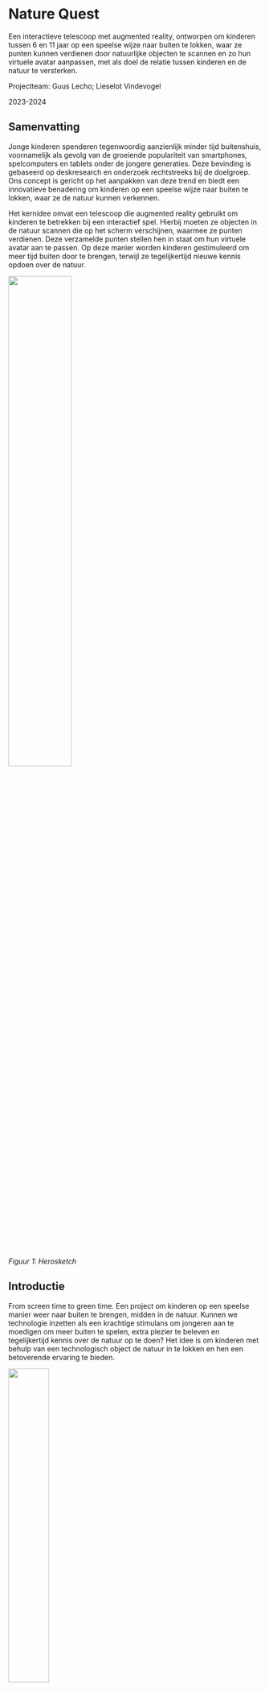 # Nature Quest
Een interactieve telescoop met augmented reality, ontworpen om kinderen tussen 6 en 11 jaar op een speelse wijze naar buiten te lokken, waar ze punten kunnen verdienen door natuurlijke objecten te scannen en zo hun virtuele avatar aanpassen, met als doel de relatie tussen kinderen en de natuur te versterken.  

Projectteam: Guus Lecho; Lieselot Vindevogel 

2023-2024

## Samenvatting
Jonge kinderen spenderen tegenwoordig aanzienlijk minder tijd buitenshuis, voornamelijk als gevolg van de groeiende populariteit van smartphones, spelcomputers en tablets onder de jongere generaties. Deze bevinding is gebaseerd op deskresearch en onderzoek rechtstreeks bij de doelgroep. Ons concept is gericht op het aanpakken van deze trend en biedt een innovatieve benadering om kinderen op een speelse wijze naar buiten te lokken, waar ze de natuur kunnen verkennen. 

Het kernidee omvat een telescoop die augmented reality gebruikt om kinderen te betrekken bij een interactief spel. Hierbij moeten ze objecten in de natuur scannen die op het scherm verschijnen, waarmee ze punten verdienen. Deze verzamelde punten stellen hen in staat om hun virtuele avatar aan te passen. Op deze manier worden kinderen gestimuleerd om meer tijd buiten door te brengen, terwijl ze tegelijkertijd nieuwe kennis opdoen over de natuur. 
<p> 
<img src="https://github.com/lieselotvindevogel/images/blob/main/herosketch.png" width= "50%"/></br><em> Figuur 1: Herosketch </em>
</p>

## Introductie
From screen time to green time. Een project om kinderen op een speelse manier weer naar buiten te brengen, midden in de natuur. Kunnen we technologie inzetten als een krachtige stimulans om jongeren aan te moedigen om meer buiten te spelen, extra plezier te beleven en tegelijkertijd kennis over de natuur op te doen? Het idee is om kinderen met behulp van een technologisch object de natuur in te lokken en hen een betoverende ervaring te bieden. 
<p><img src="https://github.com/lieselotvindevogel/images/blob/main/Afbeelding1.jpg" width= "40%"/></br><em>Figuur 2: (Children are playing outside less and less | Adventure+, z.d.)</em>
</p>

We richten ons specifiek op kinderen rond de leeftijd van 6 tot 11 jaar, omdat deze groep al voldoende bewustzijn heeft om zelf te ontdekken hoe ze met nieuwe technologieën kunnen omgaan. Het is van essentieel belang dat kinderen het object direct begrijpen en kunnen bedienen zodra ze het in handen krijgen. Ons doel is om kinderen op een interactieve wijze naar buiten te laten gaan, waarbij ze met behulp van technologie de wereld om hen heen kunnen verkennen. 

Met het finaal concept wordt er gestreefd om de natuur te verbinden met de digitale wereld op een manier die boeiend en educatief is voor kinderen. Door middel van een innovatief technologisch apparaat willen we niet alleen de barrière tussen scherm en natuur doorbreken, maar ook een positieve impuls geven aan de relatie tussen kinderen en hun natuurlijke omgeving. Het project streeft ernaar om buiten spelen aantrekkelijker te maken en tegelijkertijd een waardevolle en leerzame ervaring te bieden. 

## Methodologie
De methodes die gevolgd worden voor dit project zijn de triple diamond van Zendesk en het NPD process van Roozenberg en Eekels toegepast op het proces. Het eerste semester gaat over de eerste twee keren convergeren en focust zich dus op de discover en define fase van het project. De specifieke stappen die gemaakt zijn in de discover en define zijn dieper uitgewerkt aan de hang van het NPD process. 
<p><img src="https://github.com/lieselotvindevogel/images/blob/main/Afbeelding2.png" width= "60%"/></br><em>Figuur 3: methodologie </em>
</p>
<p><img src="https://github.com/lieselotvindevogel/images/blob/main/Afbeelding3.png" width= "60%"/></br><em>Figuur 4: methodologie </em>
</p>
In de discovery fase lag de focus vooral op User-Centered Design. Hierbij werden zorgvuldig de behoeften en wensen van gebruikers onderzocht. Hiermee werd een gefundeerde “how might we” gevormd waarmee er in de volgende fase aan de slag wordt gegaan. Dit staat gelijk aan het doorlopen van fase 1-2-3 bij Roozenberg en Eekels. Fase 4 is het einde van de discovery fase. De eerste definitie van het probleem is herbekeken en tot een “how might we” gekomen.  

“Hoe kunnen we schoolkinderen (6-11j) avontuur en ontdekking in de natuur laten beleven met behulp van een slim speelgoed?” 

De discovery fase resulteerde in een probleem, dat vervolgens in de definition fase nader werd uitgewerkt. Uit deze verdieping is een concept met verschillende prototypes ontstaan, elk met een specifieke rol in ons proces. Om het eerste semester af te ronden, is er na een gebruikerstoetsing een definitieve vorm van het concept gekozen. In het tweede semester zal er volop gewerkt worden aan de verdere ontwikkeling en verfijning van dit concept. 

Voor de evaluatie van verschillende prototypes tijdens interviews werd de benadering van Activity-Centered Design toegepast. Deze methode richtte zich op het observeren van gebruikershandelingen en hun interactie met de ontwerpen. Deze aanpak werd gekozen vanwege de uitdaging bij kinderen om expliciet te benoemen hoe ze met iets omgaan. Door te focussen op hun handelingen konden we een correcter beeld krijgen van hun ervaringen en meningen betreffende de prototypes.  

Na iedere fase van onderzoek en prototypes is er een grondige analyse gemaakt van de resultaten. Deze zijn terug te vinden in de OneDrive (Opdracht gebruiksgericht ontwerpen) ieder onder hun eigen fase. De bevindingen worden meegenomen in doorlopen van volgende fasen tot aan het eindconcept. 
## Discovery
### Doelstellingen
Wat willen we juist bereiken in de discovery fase? Het doel is om te onderzoeken hoe kinderen omgaan met de natuur. Is het mogelijk om technologie als stimulans te gebruiken om kinderen meer op een speelse manier naar buiten te doen gaan? Hoeveel tijd brengen kinderen door binnen? We trekken het probleem open en kijken naar het brede aspect ervan. We willen inzichten verkrijgen over hoe kinderen de natuur nu ervaren. Hiernaast willen we ook te weten komen welk speelgoed kinderen momenteel het meest bezig houdt en waarom dit zo is. 
### Materiaal & methoden
In deze fase was het essentieel om het probleem grondig te verkennen. Door middel van deskresearch en een focusgroep met betrekking tot het probleem hebben we een globaal overzicht verkregen van diverse inzichten. 

De deskresearch was een benchmark (n=7) van verschillende producten. 

Er wordt gesurft naar websites van grote, bekende speelgoedwinkels. De online catalogus wordt gefilterd op de gewenste leeftijd en vervolgens op populariteit. Uit de populairste verkochte items worden de producten gekozen (proberen om zo verschillend mogelijke categorieën te nemen). 

Er wordt gekeken naar wat het product zo populair maakt. Zijn er bepaalde features waardoor het product zo aantrekkelijk is voor de kinderen? Vervolgens wordt er gekeken welke van deze features mogelijk te gebruiken zijn voor een nieuw digitech product om buiten te spelen. Deze features worden gerangschikt naar haalbaarheid en nut voor het nieuwe product. De meest belangrijke bepalen de trends voor het product. 
 
De focusgroep (n=11) wordt gehouden bij 11 kinderen met een leeftijd tussen 8 en 10 jaar. Het is een diepgaand groepsinterview waar op interactieve wijze getoetst wordt naar kinderen hun ervaring met natuur en ontdekking. 

Vertrekkende vanuit de volgende onderzoeksvragen werd het interview opgesteld: 

A. Wat vinden kinderen avontuurlijk, hoe willen zij de natuur ontdekken? 

B. Welk (buiten)speelgoed bestaat er al en wat is populair onder deze leeftijdscategorie? 

C. Wat houdt kinderen bezig in hun vrije tijd, voor welke momenten moet er een oplossing komen? 

De vragen waren een combinatie van brainstormoefeningen, actieve oefeningen (tekenen, avontuurtje gaan beleven) en statische vragen die gesteld werden. Uit de antwoorden worden gezamenlijke inzichten, thema’s, objecten gezocht. Deze terugkomende informatie duidt waar kinderen op dit moment mee bezig zijn en welke verbanden zij leggen met spel en natuur. 
### Resultaten
Het uitgebreid analyseren stelde ons in staat om uiteenlopende en waardevolle ideeën te genereren. Om deze gegevens effectief samen te voegen en een helder beeld te creëren, zijn verschillende methoden toege past. 

In de benchmark kwamen per speelgoed een aantal populaire features naar voren. Deze belangrijke features werden gecategoriseerd en gerangschikt, we bekwamen volgende lijst van belangrijke eigenschappen. 

1. Autonomie en zelfstandigheid 
2. Diverse opties 
3. Vooruitgang en ontgrendeling (alles verzamelen) 
4. Creativiteit en bouwen 
5. Actie 
6. Audiovisuele feedback 
7. Verbeelding en rollenspel 
8. Competitie 

De resultaten van de focusgroep zijn  

Kinderen komen met veel verschillende ideeën af over avontuur. Ze weten zeer duidelijk wat avontuurlijk is en er bestaat veel avontuur. We zien dit ook terugkomen in creativiteit. Namelijk, ze hebben veel verschillende ideeën om voorwerpen te gebruiken. 
Bij de brainstorm over de natuur bekijken ze het begrip al zeer breed. Ze weten zeer goed wat alle facetten van de natuur zijn. 
Als al het voorgaande gecombineerd wordt met het erop uit trekken, is te zien dat kinderen altijd wel iets van avontuur kunnen verzinnen. Ze hebben heel veel ideeën en meer dan voldoende creativiteit om op pad te gaan en met verhalen terug te komen. 
Bij het favoriete speelgoed komen veel van deze avonturen terug maar dan digitaal op een scherm. Er wordt gekozen voor een scherm binnen uit gemakzucht omdat ze dan niets meer moeten maken en direct kunnen beginnen spelen. 
Inhoudelijk komen enkele thema’s een paar keer terug: Survival (hut bouwen, beschermen, overleven,… ); Bouwen (Minecraft, kampen, ...); Op toch gaan (kamperen, rechtdoortocht, andere werelden,...) 

De resultaten van de deskresearch en de focusgroep zijn vervat in enkele rapporten die terug te vinden zijn in volgende mapje discovery .  
### Conclusies & implicaties
De implicaties van de benchmark voor het design zijn dat de terugkomende features zeker moeten geïntegreerd worden in het concept. Het zal waarschijnlijk niet mogelijk zijn om alle punten toe te passen in één concept, aangezien deze van verschillende categorieën speelgoed komen. Het zal toch aangeraden zijn om er zoveel als mogelijk rekening mee te houden. 
Kinderen tussen 8 en 10 jaar hebben een intrinsieke behoefte aan avontuur en exploratie. Ze zijn buitengewoon creatief in hun benadering van avontuur, waarbij ze diverse elementen van de natuur integreren in hun spel. De connectie en de verbinding naar de natuur is dus reeds aanwezig. Dit is ook de reden waarom er voor deze leeftijd is gekozen.
Uit hun favoriete speelgoedkeuzes blijkt dat digitale speelervaringen populair zijn. Toch hebben kinderen een verlangen naar fysieke interactie in de natuur. Dit suggereert een mogelijkheid om technologie te gebruiken om hen naar buiten te brengen en hun ervaringen te verrijken. 
De finale “how might we” die bekomen wordt is de volgende:  

"Hoe kunnen we schoolkinderen (6-11j) avontuur en ontdekking in de natuur laten beleven met behulp van een slim speelgoed?"

Deze vraag gaan we proberen oplossen met het concept dat in de definition fase bepaald wordt. 

 

## Definition
### Doelstellingen
In de definition fase wordt er gestreefd om binnen een korte periode een uiterst helder beeld te ontwikkelen van het concept. Door middel van het creëren en evalueren van diverse prototypes, evenals het voeren van doelgerichte interviews, beogen we een diepgaand inzicht te verkrijgen. Het doel is om aan het einde van deze fase een goed doordacht concept te hebben, waarop we in het tweede semester kunnen voortbouwen. De basisvorm van het concept zal tegen die tijd vast liggen, waardoor de focus in het tweede semester met name zal liggen op de technologische kant. 
### Materiaal & methoden
De vorm van het product is onderzocht geweest aan de hand van twee waves van prototypes. Per wave zijn drie verschillende varianten van het product gemaakt. Deze varianten gaven ons na gebruiker interviews, inzichten die ons verder konden helpen met de beslissing over de functionele vorm van het product. 

Wave 1 prototypes: test de algemene vorm van het product. (n=3) 
Materiaal: 
<p><img src="https://github.com/lieselotvindevogel/images/blob/main/Afbeelding4.png" width= "60%"/></br><em>Figuur 5: prototypes wave 1 </em>
</p>
Methode: 
Aan de hand van deze drie objecten wordt een gebruikers interview opgesteld om antwoord te krijgen op volgende onderzoeksvraag:
Welke vorm van het speelgoed werkt het beste?
-	Kinderen moeten direct begrijpen hoe ze het moeten gebruiken
-	Het moet leuk zijn om te gebruiken
-	Grootte (lompheid): is er plaats voor elektronica maar kunnen de kinderen het dan nog gebruiken
-	Interactie met het voorwerp: interesseert het kinderen wel dat de telescoop uitgeschoven kan worden

De gebruiker krijgt alle drie de versies te zien. Hij moet vervolgens een korte simulatie doorlopen met elke versie. De geïnterviewde kan dus zeer goed kiezen en vergelijken welke versie van het object hij het beste vindt.
Wave 2 prototypes: kijkt naar de interactie met het product en hoe de gebruiker het scherm zal bedienen. (n=3)
Materiaal:
Methode:
Aan de hand van deze drie objecten wordt een gebruikers interview opgesteld om antwoord te krijgen op volgende onderzoeksvragen:
Welke positie van de knoppen zorgt voor de makkelijkste interactie?
Welke variant van knoppen levert het hoogste gebruiksgemak en hoe moeten deze knoppen er dan uitzien?
Bij deze wave krijgt de gebruiker telkens maar één versie van de prototypes te zien. We willen een diepere connectie met de gebruiker en het voorwerp. We willen geen oppervlakkige vergelijking tussen de verschillende opties maar we willen begrijpen waarom een bepaalde versie goed of slecht is zodat deze goede of slechte eigenschappen ook bekeken kunnen worden in de andere versies.

### Resultaten

<ul>De resultaten van wave 1 zijn:
 
 <li>Gebruiker 1: Telescoop > vergrootglas > verrekijker</li>
 <li>Gebruiker 2: Verrekijker > telescoop > vergrootglas</li>
 <li>Gebruiker 3: Telescoop > verrekijker > vergrootglas</li>
</ul>
De volgorde van de vorm waren voor iedere gebruiker anders.
<p><img src="https://github.com/lieselotvindevogel/UCD_SEM1/blob/main/IMG_20240121_163212%20(1).jpg" width= "30%"/></br><em> Figuur 7: gebruiker wave 1</em>
</p>
<p>Over het algemeen tonen de conclusies aan dat de telescoop, ondanks enkele kwaliteitsproblemen met het schuifmechanisme, als het meest favorabele prototype wordt beschouwd vanwege de sterke visuele herkenning en de associatie met avontuurlijke verhalen. De verrekijker wordt ook positief beoordeeld, vooral vanwege de bekendheid ervan thuis en de goede passing op het gezicht. Het vergrootglas wordt als minder interessant beschouwd, voornamelijk omdat het als te eenvoudig en niet speels genoeg wordt ervaren. Over het algemeen benadrukken de conclusies het belang van herkenning, speelsheid en goede kwaliteit bij het ontwikkelen van een succesvol eindproduct.
Bij de telescoop verstaan de kinderen rapper hoe ze met het voorwerp moeten omgaan. Dit kan ook liggen aan enige herkenning met het voorwerp, maar ook omdat het iets is wat eenvoudig te gebruiken valt. Het interesseert de kinderen zeker en vast dat de telescoop kan uitschuiven. Over het uitschuiven moet nog praktisch nagedacht worden omdat dit niet eenvoudig te realiseren valt met de elektronica die erin zal verwerkt moeten worden.
</p>
De resultaten van wave 2 zijn:
De versie met de knoppen vooraan gaf de beste ervaring. Door de knoppen vanachter botste de gebruiker met zijn mouw tegen het gezicht. De variant van knoppen vooraan is minder duidelijk te kiezen. Wel zijn er enkele designfeatures waar rekening mee gehouden kan worden om tot een derde finale variant van knoppen te komen.

De knoppen zouden best iets groter zijn, zodat er minder gekeken moet worden en dat er minder vaak twee knoppen tegelijk ingedrukt worden.
De knoppen moeten meer intuïtief zijn en feedback geven zodat de kinderen niet moeten kijken op welke knop ze duwen maar dat ze het kunnen voelen. Iets minder knoppen kunnen hier ook bij helpen.
Het design moet ook zowel voor rechtshandigen als voor linkshandigen werken.

De resultaten van de interviews zijn vervat in enkele rapporten die terug te vinden zijn in volgende mapje definition.

### Conclusies & implicaties
Dit onderzoek heeft geleid tot het identificeren van de richting waarin verder zal gegaan worden met het concept. 
Wave 1 heeft de vorm van het object definitief vastgelegd op een telescoop. Dit was het meest favoriete object. Er zijn ook enkele belangrijke aspecten die bij het eindproduct aanwezig moeten zijn, namelijk: herkenning, speelsheid en goede kwaliteit.
Bij wave 2 kon er dan verder getest worden op de telescoop. De implicatie van deze wave op het design is dat de knoppen vooraan op het speelgoed moeten zitten. De variant van knoppen ligt niet vast door dit onderzoek. In het tweede semester zullen deze nog verder bestudeerd moeten worden en zeker ook in combinatie met de uitwerking van het display en spel. Er zijn wel enkele vereisten voor de knoppen bevonden waar wel rekening mee moet gehouden worden in verdere prototypes.
De bekomen bevindingen zijn een leidraad voor het vervolg van het project, waarbij het doel is om het gekozen concept verder te verfijnen en ontwikkelen op technologisch vlak.


## Bill of materials
- Welk
- Materiaal
- Heb
- Je
- Nu
- Nodig
- Voor
- Je
- Prototype

## Kritische reflectie
Het eerste semester is succesvol verlopen, met enkele onverwachte uitdagingen die desondanks vakkundig zijn aangepakt. Over het geheel genomen zijn de doelen voor dit semester volledig gerealiseerd. Aan het einde van deze periode hebben we nu een solide prototype, dat als fundament zal dienen voor verdere ontwikkeling in het komende semester. Bij nadere beschouwing van de tijdslijn valt op dat we een stevige basis hebben gelegd met het huidige prototype, waarop we in het volgende semester uitgebreide iteraties zullen toepassen om het verder te verfijnen en verbeteren.
Het vinden van een oplossing voor het scherm blijft echter een aanzienlijke uitdaging. Deze uitdaging zal een van de meest veeleisende zijn die we in het volgende semester zullen aangaan. Door tijdsgebrek is dit nog niet behandeld geweest. Niet alleen door tijdsgebrek, maar ook omdat een zeer moeilijke opgave is dit nog niet gerealiseerd.
De focusgroep en een paar van de interviews zijn uitgevoerd op de Chiro. Doordat deze omgeving zeer speels is kwamen er telkens vlot vrij veel creatieve, open antwoorden. Het was echter vaak moeilijk om diepgaande, serieuze antwoorden te bekomen. De omgeving, tijd en sfeer die er hing tijdens de onderzoeken was niet altijd even productief voor het eindproduct. Het was natuurlijk ook onze eerste keer dat we een interview uitvoerden bij kinderen en we hebben veel geleerd maar er valt ook nog veel te verbeteren.
Doordat de interviews telkens op de Chiro zijn uitgevoerd is de steekproef vrij gebased. De kinderen komen allemaal uit dezelfde regio, hebben dezelfde hobby en zijn allemaal bevriend. Dit zou als gevolg kunnen hebben dat het resultaat niet representatief is voor de volledige populatie van kinderen die we willen bereiken met ons product. Voor representatievere antwoorden te bekomen zouden we de demografie van de respondenten wat beter moeten spreiden.


## Bronnen
1: Children are playing outside less and less | Adventure+. (z.d.). https://adventureplus.net.au/blog/children-are-playing-outside-less-and-less

2: PIXY2 - Smart Vision Sensor, SEN-14678 - Antratek Electronics. (z.d.). Antratek Electronics. https://www.antratek.be/pixy2-smart-vision-sensor

3: DFRobot Huskylens AI Vision Sensor | Elektronica voor jou. (2024, 23 januari). Elektronica Voor Jou. https://elektronicavoorjou.nl/product/gravity-huskylens/

4: Joy-IT SBC-LCD1.28R displaymodule 3.3 cm (1.28 inch) 240 x 240 pixel kopen ? Conrad Electronic. (z.d.). https://www.conrad.be/nl/p/joy-it-sbc-lcd1-28r-displaymodule-3-3-cm-1-28-inch-240-x-240-pixel-2587757.html?WT.mc_id=affiliates%3Atradetracker%3Afeed%3A2587757&utm_medium=affiliate&utm_source=tradetracker&utm_campaign=313167&utm_content=Kiesproduct.be+Shopping

 
5: 101020017 | SeEeD Studio Grove Rotary Angle Sensor, Arduino Compatible Board | RS. (z.d.). https://benl.rs-online.com/web/p/arduino-compatible-boards-kits/1793717?cm_mmc=BE-PLA-DS3A-_-google-_-PLA_BE_NL_Raspberry_Pi_%26_Arduino_%26_ROCK_%26_Development_Tools_Whoop-_-(BE:Whoop!)+Arduino+Compatible+Boards+%26+Kits-_-1793717&matchtype=&aud-827186183886:pla-508161397392&gad_source=1&acs_info=ZmluYWxfdXJsOiAiaHR0cHM6Ly9iZW5sLnJzLW9ubGluZS5jb20vd2ViL3AvYXJkdWluby1jb21wYXRpYmxlLWJvYXJkcy1raXRzLzE3OTM3MTcvIgo&gclid=Cj0KCQiAh8OtBhCQARIsAIkWb68ou7ZHpATpGzqVQCtZxsGrCFq9_8y85a6UZ3xIY_OfWR3GFGOvEtkaAnhGEALw_wcB&gclsrc=aw.ds

6: AC3559ILL | APEM 4 Key Illuminated Membrane KeyPad | RS. (z.d.). https://benl.rs-online.com/web/p/keypads/6932388?cm_mmc=BE-PLA-DS3A-_-google-_-CSS_BE_NL_Switches_Whoop-_-(BE:Whoop!)+Keypads-_-6932388&matchtype=&aud-827186183686:pla-340841928841&gad_source=1&acs_info=ZmluYWxfdXJsOiAiaHR0cHM6Ly9iZW5sLnJzLW9ubGluZS5jb20vd2ViL3Ava2V5cGFkcy82OTMyMzg4LyIK&gclid=Cj0KCQiAh8OtBhCQARIsAIkWb684ksk1-rWWuvVaZDsFcmB7C1UzXyn0ZoX5YoFZ9zt_Z8AcuE-HLAIaAqrREALw_wcB&gclsrc=aw.ds

7: A000066 | Arduino Uno Rev 3 | RS. (z.d.). https://benl.rs-online.com/web/p/arduino/7154081?cm_mmc=BE-PLA-DS3A-_-google-_-CSS_BE_NL_Raspberry_Pi_%26_Arduino_%26_ROCK_%26_Development_Tools_Whoop+(2)-_-(BE:Whoop!)+Arduino-_-7154081&matchtype=&aud-827186183686:pla-339391921421&gad_source=1&acs_info=ZmluYWxfdXJsOiAiaHR0cHM6Ly9iZW5sLnJzLW9ubGluZS5jb20vd2ViL3AvYXJkdWluby83MTU0MDgxLyIK&gclid=Cj0KCQiAh8OtBhCQARIsAIkWb6_7cg9EO7K9ytreZc3XK9NX38PB_53ZyeRmhGrqcDpFUdzPpRfqb1MaAn5rEALw_wcB&gclsrc=aw.ds

8: Ambient Light en Proximity Sensor APDS-9930. (z.d.). Chitek. https://www.chitek.nl/ambient-light-en-proximity-sensor-apds-9930.html?source=googlebase

9: RS PRO, 3.7V, 53.5 x 35 x 10.4 mm, Lithium Polymer Rechargeable Battery, 1.8Ah | RS. (z.d.). https://benl.rs-online.com/web/p/speciality-size-rechargeable-batteries/1449405?cm_mmc=BE-PLA-DS3A-_-google-_-CSS_BE_NL_Batteries_%26_Chargers_Whoop+(2)-_-(BE:Whoop!)+Speciality+Size+Rechargeable+Batteries-_-1449405&matchtype=&aud-827186183686:pla-333331382340&gad_source=1&acs_info=ZmluYWxfdXJsOiAiaHR0cHM6Ly9iZW5sLnJzLW9ubGluZS5jb20vd2ViL3Avc3BlY2lhbGl0eS1zaXplLXJlY2hhcmdlYWJsZS1iYXR0ZXJpZXMvMTQ0OTQwNS8iCg&gclid=Cj0KCQiAh8OtBhCQARIsAIkWb6-u-QNfFIACUmfxpA5yT2V7KC2Jhkl27Oaw9mexTtj6QPQNqLMbelMaAgYKEALw_wcB&gclsrc=aw.ds



## Bijlagen
